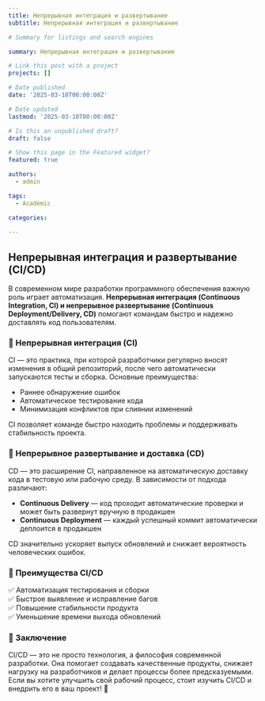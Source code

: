 ```yaml
---
title: Непрерывная интеграция и развертывание
subtitle: Непрерывная интеграция и развертывание

# Summary for listings and search engines

summary: Непрерывная интеграция и развертывание

# Link this post with a project
projects: []

# Date published
date: '2025-03-10T00:00:00Z'

# Date updated
lastmod: '2025-03-10T00:00:00Z'

# Is this an unpublished draft?
draft: false

# Show this page in the Featured widget?
featured: true

authors:
  - admin

tags:
  - Academic

categories:
  
---
```


## Непрерывная интеграция и развертывание (CI/CD)  

В современном мире разработки программного обеспечения важную роль играет автоматизация. **Непрерывная интеграция (Continuous Integration, CI) и непрерывное развертывание (Continuous Deployment/Delivery, CD)** помогают командам быстро и надежно доставлять код пользователям.  

### 🔹 Непрерывная интеграция (CI)  

CI — это практика, при которой разработчики регулярно вносят изменения в общий репозиторий, после чего автоматически запускаются тесты и сборка. Основные преимущества:  
- Раннее обнаружение ошибок  
- Автоматическое тестирование кода  
- Минимизация конфликтов при слиянии изменений  

CI позволяет команде быстро находить проблемы и поддерживать стабильность проекта.  

### 🔹 Непрерывное развертывание и доставка (CD)  

CD — это расширение CI, направленное на автоматическую доставку кода в тестовую или рабочую среду. В зависимости от подхода различают:  
- **Continuous Delivery** — код проходит автоматические проверки и может быть развернут вручную в продакшен  
- **Continuous Deployment** — каждый успешный коммит автоматически деплоится в продакшен  

CD значительно ускоряет выпуск обновлений и снижает вероятность человеческих ошибок.  

### 🔹 Преимущества CI/CD  

✅ Автоматизация тестирования и сборки  
✅ Быстрое выявление и исправление багов  
✅ Повышение стабильности продукта  
✅ Уменьшение времени выхода обновлений  

### 🔹 Заключение  

CI/CD — это не просто технология, а философия современной разработки. Она помогает создавать качественные продукты, снижает нагрузку на разработчиков и делает процессы более предсказуемыми. Если вы хотите улучшить свой рабочий процесс, стоит изучить CI/CD и внедрить его в ваш проект! 🚀  
